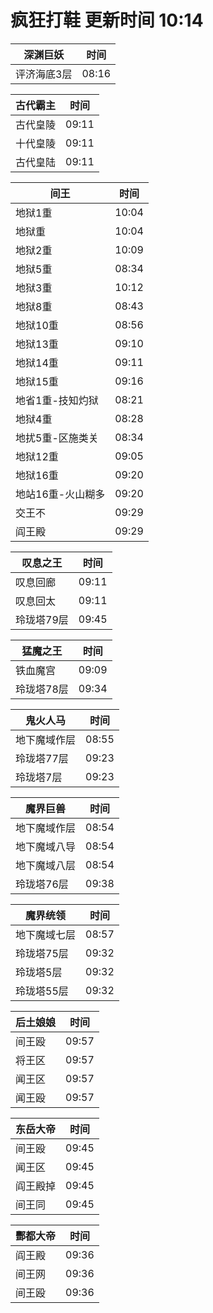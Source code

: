 # 疯狂打鞋 更新时间 10:14

| 深渊巨妖   | 时间    |
|--------|-------|
| 评济海底3层 | 08:16 |

| 古代霸主   | 时间    |
|--------|-------|
| 古代皇陵 | 09:11 |
| 十代皇陵 | 09:11 |
| 古代皇陆 | 09:11 |

| 间王   | 时间    |
|--------|-------|
| 地狱1重 | 10:04 |
| 地狱重 | 10:04 |
| 地狱2重 | 10:09 |
| 地狱5重 | 08:34 |
| 地狱3重 | 10:12 |
| 地狱8重 | 08:43 |
| 地狱10重 | 08:56 |
| 地狱13重 | 09:10 |
| 地狱14重 | 09:11 |
| 地狱15重 | 09:16 |
| 地省1重-技知灼狱 | 08:21 |
| 地狱4重 | 08:28 |
| 地扰5重-区施类关 | 08:34 |
| 地狱12重 | 09:05 |
| 地狱16重 | 09:20 |
| 地站16重-火山糊多 | 09:20 |
| 交王不 | 09:29 |
| 阎王殿 | 09:29 |

| 叹息之王   | 时间    |
|--------|-------|
| 叹息回廊 | 09:11 |
| 叹息回太 | 09:11 |
| 玲珑塔79层 | 09:45 |

| 猛魔之王   | 时间    |
|--------|-------|
| 铁血魔宫 | 09:09 |
| 玲珑塔78层 | 09:34 |

| 鬼火人马   | 时间    |
|--------|-------|
| 地下魔域作层 | 08:55 |
| 玲珑塔77层 | 09:23 |
| 玲珑塔7层 | 09:23 |

| 魔界巨兽   | 时间    |
|--------|-------|
| 地下魔域作层 | 08:54 |
| 地下魔域八导 | 08:54 |
| 地下魔域八层 | 08:54 |
| 玲珑塔76层 | 09:38 |

| 魔界统领   | 时间    |
|--------|-------|
| 地下魔域七层 | 08:57 |
| 玲珑塔75层 | 09:32 |
| 玲珑塔5层 | 09:32 |
| 玲珑塔55层 | 09:32 |

| 后土娘娘   | 时间    |
|--------|-------|
| 间王殴 | 09:57 |
| 将王区 | 09:57 |
| 闻王区 | 09:57 |
| 闻王殴 | 09:57 |

| 东岳大帝   | 时间    |
|--------|-------|
| 间王殴 | 09:45 |
| 闻王区 | 09:45 |
| 阎王殿掉 | 09:45 |
| 间王同 | 09:45 |

| 酆都大帝   | 时间    |
|--------|-------|
| 阎王殿 | 09:36 |
| 间王网 | 09:36 |
| 间王殴 | 09:36 |